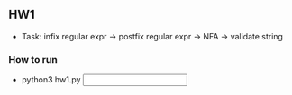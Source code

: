 ## HW1

* Task: infix regular expr -> postfix regular expr -> NFA -> validate string

### How to run

* python3 hw1.py <input file name> <output file name>
